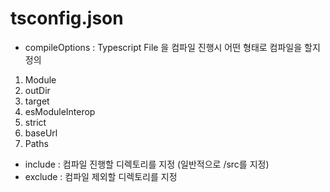 # tsconfig.json

- compileOptions : Typescript File 을 컴파일 진행시 어떤 형태로 컴파일을 할지 정의
1. Module
2. outDir
3. target
4. esModuleInterop
5. strict
6. baseUrl
7. Paths

- include : 컴파일 진행할 디렉토리를 지정 (일반적으로 /src를 지정)
- exclude : 컴파일 제외할 디렉토리를 지정


